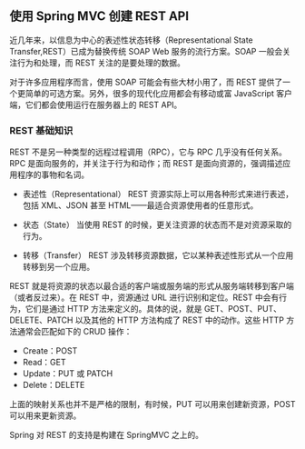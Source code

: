 ## 使用 Spring MVC 创建 REST API ##

近几年来，以信息为中心的表述性状态转移（Representational State Transfer,REST）已成为替换传统 SOAP Web 服务的流行方案。SOAP 一般会关注行为和处理，而 REST 关注的是要处理的数据。

对于许多应用程序而言，使用 SOAP 可能会有些大材小用了，而 REST 提供了一个更简单的可选方案。另外，很多的现代化应用都会有移动或富 JavaScript 客户端，它们都会使用运行在服务器上的 REST API。

### REST 基础知识

REST 不是另一种类型的远程过程调用（RPC），它与 RPC 几乎没有任何关系。RPC 是面向服务的，并关注于行为和动作；而 REST 是面向资源的，强调描述应用程序的事物和名词。

* 表述性（Representational） REST 资源实际上可以用各种形式来进行表述，包括 XML、JSON 甚至 HTML——最适合资源使用者的任意形式。

* 状态（State） 当使用 REST 的时候，更关注资源的状态而不是对资源采取的行为。

* 转移（Transfer） REST 涉及转移资源数据，它以某种表述性形式从一个应用转移到另一个应用。

REST 就是将资源的状态以最合适的客户端或服务端的形式从服务端转移到客户端（或者反过来）。在 REST 中，资源通过 URL 进行识别和定位。REST 中会有行为，它们是通过 HTTP 方法来定义的。具体的说，就是 GET、POST、PUT、DELETE、PATCH 以及其他的 HTTP 方法构成了 REST 中的动作。这些 HTTP 方法通常会匹配如下的 CRUD 操作：

* Create：POST
* Read：GET
* Update：PUT 或 PATCH
* Delete：DELETE

上面的映射关系也并不是严格的限制，有时候，PUT 可以用来创建新资源，POST 可以用来更新资源。  

Spring 对 REST 的支持是构建在 SpringMVC 之上的。
